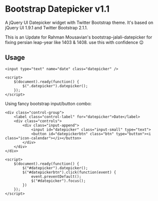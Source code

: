 # Bootstrap Datepicker v1.1 #

A jQuery UI Datepicker widget with Twitter Bootstrap theme.  It's based on jQuery UI 1.9.1 and Twitter Bootstrap 2.1.1.

This is an Update for Rahman Mousavian's bootstrap-jalali-datepicker for fixing persian leap-year like 1403 & 1408. use this with confidence 😉

## Usage ##

    <input type="text" name="date" class="datepicker" />

    <script>
        $(document).ready(function() {
            $(".datepicker").datepicker();
        });
    </script>

Using fancy bootstrap input/button combo:

    <div class="control-group">
        <label class="control-label" for="datepicker">Date</label>
        <div class="controls">
            <div class="input-append">
                <input id="datepicker" class="input-small" type="text">
                <button id="datepickerbtn" class="btn" type="button"><i class="icon-calendar"></i></button>
            </div>
        </div>
    </div>

    <script>
        $(document).ready(function() {
            $("#datepicker").datepicker();
            $("#datepickerbtn").click(function(event) {
                event.preventDefault();
                $("#datepicker").focus();
            })
        });
    </script>
